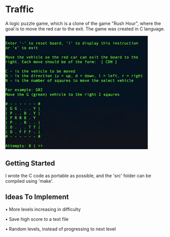 # Traffic

A logic puzzle game, which is a clone of the game "Rush Hour", where the goal is to move the red car to the exit. The game was created in C language.

![](githubAssets/programExecution.gif)

## Getting Started

I wrote the C code as portable as possible, and the 'src' folder can be compiled using 'make'.

## Ideas To Implement

• More levels increasing in difficulty

• Save high score to a text file

• Random levels, instead of progressing to next level
